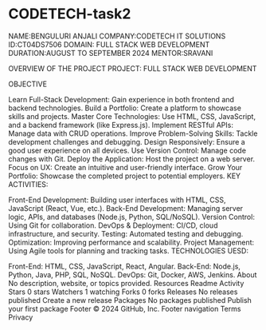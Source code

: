 # CODETECH-task2

NAME:BENGULURI ANJALI
COMPANY:CODETECH IT SOLUTIONS
ID:CT04DS7506 DOMAIN: FULL STACK WEB DEVELOPMENT
DURATION:AUGUST TO SEPTEMBER 2024
MENTOR:SRAVANI

OVERVIEW OF THE PROJECT PROJECT: FULL STACK WEB DEVELOPMENT

OBJECTIVE

Learn Full-Stack Development: Gain experience in both frontend and backend technologies.
Build a Portfolio: Create a platform to showcase skills and projects.
Master Core Technologies: Use HTML, CSS, JavaScript, and a backend framework (like Express.js).
Implement RESTful APIs: Manage data with CRUD operations.
Improve Problem-Solving Skills: Tackle development challenges and debugging.
Design Responsively: Ensure a good user experience on all devices.
Use Version Control: Manage code changes with Git.
Deploy the Application: Host the project on a web server.
Focus on UX: Create an intuitive and user-friendly interface.
Grow Your Portfolio: Showcase the completed project to potential employers.
KEY ACTIVITIES:

Front-End Development: Building user interfaces with HTML, CSS, JavaScript (React, Vue, etc.).
Back-End Development: Managing server logic, APIs, and databases (Node.js, Python, SQL/NoSQL).
Version Control: Using Git for collaboration.
DevOps & Deployment: CI/CD, cloud infrastructure, and security.
Testing: Automated testing and debugging.
Optimization: Improving performance and scalability.
Project Management: Using Agile tools for planning and tracking tasks.
TECHNOLOGIES UESD:

Front-End: HTML, CSS, JavaScript, React, Angular.
Back-End: Node.js, Python, Java, PHP, SQL, NoSQL.
DevOps: Git, Docker, AWS, Jenkins.
About
No description, website, or topics provided.
Resources
 Readme
 Activity
Stars
 0 stars
Watchers
 1 watching
Forks
 0 forks
Releases
No releases published
Create a new release
Packages
No packages published
Publish your first package
Footer
© 2024 GitHub, Inc.
Footer navigation
Terms
Privacy
